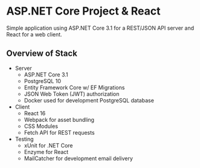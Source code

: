 # ASP.NET Core Project & React

Simple application using ASP.NET Core 3.1 for a REST/JSON API server and React for a web client.

## Overview of Stack
- Server
  - ASP.NET Core 3.1
  - PostgreSQL 10
  - Entity Framework Core w/ EF Migrations
  - JSON Web Token (JWT) authorization
  - Docker used for development PostgreSQL database
- Client
  - React 16
  - Webpack for asset bundling 
  - CSS Modules
  - Fetch API for REST requests
- Testing
  - xUnit for .NET Core
  - Enzyme for React
  - MailCatcher for development email delivery

